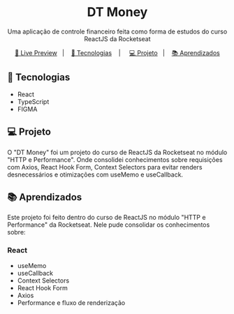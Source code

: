 <h1 align="center"> DT Money </h1>

<p align="center">
Uma aplicação de controle financeiro feita como forma de estudos do curso ReactJS da Rocketseat
</p>

<p align="center">
<a href="">🔗 Live Preview</a>&nbsp;&nbsp;&nbsp;|&nbsp;&nbsp;&nbsp;
<a href="#-tecnologias">🚀 Tecnologias</a>&nbsp;&nbsp;&nbsp; |&nbsp;&nbsp;&nbsp;&nbsp;
<a href="#-projeto">💻 Projeto</a>&nbsp;&nbsp;&nbsp;|&nbsp;&nbsp;&nbsp;
<a href="#-aprendizados">📚 Aprendizados</a>
</p>

## 🚀 Tecnologias

- React
- TypeScript
- FIGMA

## 💻 Projeto

O "DT Money" foi um projeto do curso de ReactJS da Rocketseat no módulo "HTTP e Performance". Onde consolidei conhecimentos sobre requisições com Axios, React Hook Form, Context Selectors para evitar renders desnecessários e otimizações com useMemo e useCallback.

## 📚 Aprendizados

Este projeto foi feito dentro do curso de ReactJS no módulo "HTTP e Performance" da Rocketseat. Nele pude consolidar os conhecimentos sobre:

### React
- useMemo
- useCallback
- Context Selectors
- React Hook Form
- Axios
- Performance e fluxo de renderização
